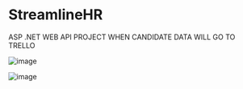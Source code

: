 # StreamlineHR

ASP .NET WEB API PROJECT WHEN CANDIDATE DATA WILL GO TO TRELLO

![image](https://github.com/mgportofolio/StreamlineHR/assets/43678370/c05811b9-a47a-463d-a62a-53645e78d611)

![image](https://github.com/mgportofolio/StreamlineHR/assets/43678370/2b2b5e79-3ce6-4c27-adf3-cc1c91f59206)
